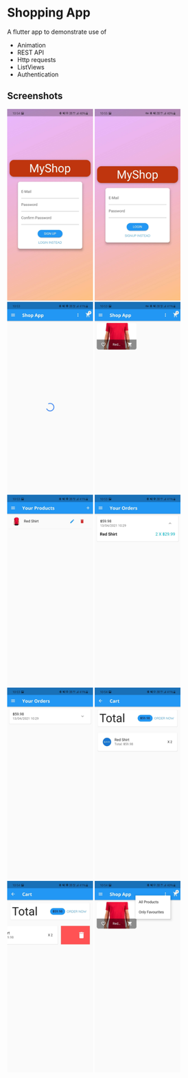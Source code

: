 # Shopping App

A flutter app to demonstrate use of
- Animation
- REST API
- Http requests
- ListViews
- Authentication

## Screenshots
<p>
<img src="https://github.com/yashas-hm/ShoppingApp/blob/master/images/9.jpg" width = 200/>
<img src="https://github.com/yashas-hm/ShoppingApp/blob/master/images/10.jpg" width = 200/>
<img src="https://github.com/yashas-hm/ShoppingApp/blob/master/images/1.jpg" width = 200/>
<img src="https://github.com/yashas-hm/ShoppingApp/blob/master/images/2.jpg" width = 200/>
<img src="https://github.com/yashas-hm/ShoppingApp/blob/master/images/3.jpg" width = 200/>
<img src="https://github.com/yashas-hm/ShoppingApp/blob/master/images/4.jpg" width = 200/>
<img src="https://github.com/yashas-hm/ShoppingApp/blob/master/images/5.jpg" width = 200/>
<img src="https://github.com/yashas-hm/ShoppingApp/blob/master/images/6.jpg" width = 200/>
<img src="https://github.com/yashas-hm/ShoppingApp/blob/master/images/7.jpg" width = 200/>
<img src="https://github.com/yashas-hm/ShoppingApp/blob/master/images/8.jpg" width = 200/>
</p>
